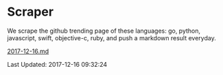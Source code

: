 # Scraper

We scrape the github trending page of these languages: go, python, javascript, swift, objective-c, ruby, and push a markdown result everyday.

[2017-12-16.md](https://github.com/henson/Scraper/blob/master/2017-12-16.md)

Last Updated: 2017-12-16 09:32:24